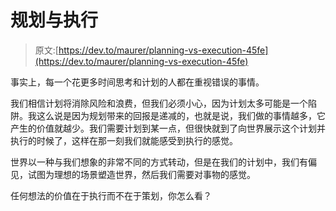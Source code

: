 # 规划与执行

> 原文:[https://dev.to/maurer/planning-vs-execution-45fe](https://dev.to/maurer/planning-vs-execution-45fe)

事实上，每一个花更多时间思考和计划的人都在重视错误的事情。

我们相信计划将消除风险和浪费，但我们必须小心，因为计划太多可能是一个陷阱。我这么说是因为规划带来的回报是递减的，也就是说，我们做的事情越多，它产生的价值就越少。我们需要计划到某一点，但很快就到了向世界展示这个计划并执行的时候了，这样在那一刻我们就能感受到执行的感觉。

世界以一种与我们想象的非常不同的方式转动，但是在我们的计划中，我们有偏见，试图为理想的场景塑造世界，然后我们需要对事物的感觉。

任何想法的价值在于执行而不在于策划，你怎么看？